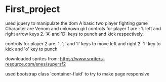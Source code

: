 # First_project
used jquery to manipulate the dom
A basic two player fighting game
Character are Venom and unknown girl
controls for player 1 are :
                                        1. left and right arrow keys
                                        2. 'A' and 'D' keys to punch and kick respectively.

controls for player 2 are:
                                        1. 'j' and 'l' keys to move left and right
                                        2. 'I' key to kick and 'o' key to punch

downloaded sprites from: https://www.spriters-resource.com/snes/supersf2

used bootstrap class 'container-fluid' to try to make page responsive

